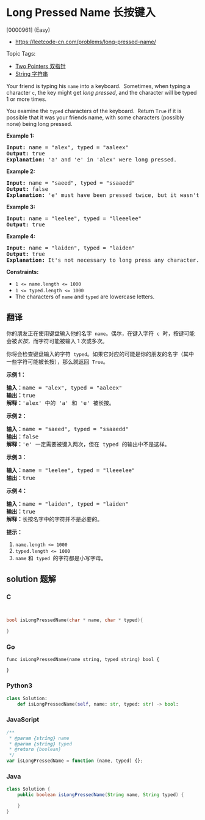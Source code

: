 # Long Pressed Name 长按键入

[0000961] (Easy)

- https://leetcode-cn.com/problems/long-pressed-name/

Topic Tags:

- [Two Pointers 双指针](https://leetcode-cn.com/tag/two-pointers/)
- [String 字符串](https://leetcode-cn.com/tag/string/)

Your friend is typing his `name` into a keyboard.  Sometimes, when typing a character `c`, the key might get _long pressed_, and the character will be typed 1 or more times.

You examine the `typed` characters of the keyboard.  Return `True` if it is possible that it was your friends name, with some characters (possibly none) being long pressed.

**Example 1:**

<pre><strong>Input:</strong> name = "alex", typed = "aaleex"
<strong>Output:</strong> true
<strong>Explanation: </strong>'a' and 'e' in 'alex' were long pressed.
</pre>

**Example 2:**

<pre><strong>Input:</strong> name = "saeed", typed = "ssaaedd"
<strong>Output:</strong> false
<strong>Explanation: </strong>'e' must have been pressed twice, but it wasn't in the typed output.
</pre>

**Example 3:**

<pre><strong>Input:</strong> name = "leelee", typed = "lleeelee"
<strong>Output:</strong> true
</pre>

**Example 4:**

<pre><strong>Input:</strong> name = "laiden", typed = "laiden"
<strong>Output:</strong> true
<strong>Explanation: </strong>It's not necessary to long press any character.
</pre>

**Constraints:**

- `1 <= name.length <= 1000`
- `1 <= typed.length <= 1000`
- The characters of `name` and `typed` are lowercase letters.

## 翻译

你的朋友正在使用键盘输入他的名字  `name`。偶尔，在键入字符  `c`  时，按键可能会被*长按*，而字符可能被输入 1 次或多次。

你将会检查键盘输入的字符  `typed`。如果它对应的可能是你的朋友的名字（其中一些字符可能被长按），那么就返回  `True`。

**示例 1：**

<pre><strong>输入：</strong>name = "alex", typed = "aaleex"
<strong>输出：</strong>true
<strong>解释：</strong>'alex' 中的 'a' 和 'e' 被长按。
</pre>

**示例 2：**

<pre><strong>输入：</strong>name = "saeed", typed = "ssaaedd"
<strong>输出：</strong>false
<strong>解释：</strong>'e' 一定需要被键入两次，但在 typed 的输出中不是这样。
</pre>

**示例 3：**

<pre><strong>输入：</strong>name = "leelee", typed = "lleeelee"
<strong>输出：</strong>true
</pre>

**示例 4：**

<pre><strong>输入：</strong>name = "laiden", typed = "laiden"
<strong>输出：</strong>true
<strong>解释：</strong>长按名字中的字符并不是必要的。
</pre>

**提示：**

1.  `name.length <= 1000`
2.  `typed.length <= 1000`
3.  `name` 和  `typed`  的字符都是小写字母。

## solution 题解

### C

```c


bool isLongPressedName(char * name, char * typed){

}
```

### Go

```golang
func isLongPressedName(name string, typed string) bool {

}
```

### Python3

```python
class Solution:
    def isLongPressedName(self, name: str, typed: str) -> bool:
```

### JavaScript

```javascript
/**
 * @param {string} name
 * @param {string} typed
 * @return {boolean}
 */
var isLongPressedName = function (name, typed) {};
```

### Java

```java
class Solution {
    public boolean isLongPressedName(String name, String typed) {

    }
}
```

